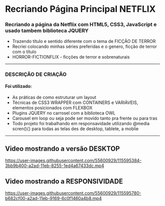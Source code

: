 # Recriando Página Principal NETFLIX

 ### Recriando a página da Netflix com HTML5, CSS3, JavaScript e usado tambem biblioteca JQUERY
  - Trazendo título e sentido diferente com o tema de FICÇÃO DE TERROR 
  - Recriei colocando minhas séries preferidas e o genero, ficção de terror com o título 
  - HORROR-FICTIONFLIX - ficções de terror e sobrenaturais

<hr>

### DESCRIÇÃO DE CRIAÇÃO
 #### Foi utilizado:
 - As práticas de como estruturar um layout
 - Técnicas de CSS3 WRAPPER com CONTAINERS e VARIÀVEIS, elementos posicionados com FLEXBOX 
 - Plugins JQUERY no carrosel com a biblioteca OWL
 - Carousel em loop ou seja pode ser movido tanto pra frente ou para tras
 - Todo projeto foi trabalhando em responsavidade utilizando @media scren(){} para todas as telas des de desktop, tablete, a moblie
 
 <hr>
 
## Video mostrando a versão DESKTOP
https://user-images.githubusercontent.com/55600929/115595384-3bb9b400-a2ad-11eb-8255-1ed4a67433dc.mp4

## Video mostrando a RESPONSIVIDADE 
https://user-images.githubusercontent.com/55600929/115595780-b682cf00-a2ad-11eb-9169-6c0f1460a4b8.mp4

